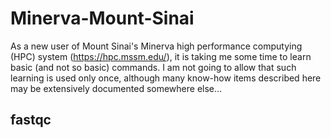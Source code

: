 Minerva-Mount-Sinai
===================

As a new user of Mount Sinai's Minerva high performance computying (HPC) system (https://hpc.mssm.edu/), it is taking me some time to learn basic (and not so basic) commands. I am not going to allow that such learning is used only once, although many know-how items described here may be extensively documented somewhere else...


## fastqc
